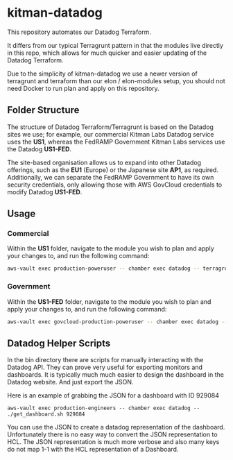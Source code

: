 # kitman-datadog

This repository automates our Datadog Terraform.

It differs from our typical Terragrunt pattern in that the modules live directly in this repo, which allows for much quicker and easier updating of the Datadog Terraform.

Due to the simplicity of kitman-datadog we use a newer version of terragrunt and terraform than our elon / elon-modules setup, you should not need Docker to run plan and apply on this repository.

## Folder Structure

The structure of Datadog Terraform/Terragrunt is based on the Datadog sites we use; for example, our commercial Kitman Labs Datadog service uses the **US1**, whereas the FedRAMP Government Kitman Labs services use the Datadog **US1-FED**.

The site-based organisation allows us to expand into other Datadog offerings, such as the **EU1** (Europe) or the Japanese site **AP1**, as required. Additionally, we can separate the FedRAMP Government to have its own security credentials, only allowing those with AWS GovCloud credentials to modify Datadog **US1-FED**.

## Usage

### Commercial

Within the **US1** folder, navigate to the module you wish to plan and apply your changes to, and run the following command:

```bash
aws-vault exec production-poweruser -- chamber exec datadog -- terragrunt plan
```

### Government

Within the **US1-FED** folder, navigate to the module you wish to plan and apply your changes to, and run the following command:

```bash
aws-vault exec govcloud-production-poweruser -- chamber exec datadog -- terragrunt plan
```

## Datadog Helper Scripts

In the bin directory there are scripts for manually interacting with the Datadog API. They can prove very useful for exporting
monitors and dashboards. It is typically much much easier to design the dashboard in the Datadog website. And just export the JSON.

Here is an example of grabbing the JSON for a dashboard with ID 929084

`aws-vault exec production-engineers -- chamber exec datadog -- ./get_dashboard.sh 929084`

You can use the JSON to create a datadog representation of the dashboard. Unfortunately there is no easy way to convert the JSON representation to HCL. The JSON representation is much more verbose and also many keys do not map 1-1 with the HCL representation of a Dashboard.

